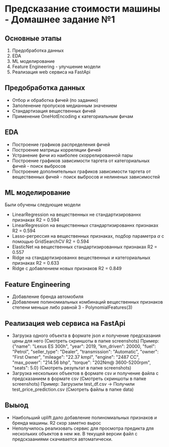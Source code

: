 Предсказание стоимости машины - Домашнее задание №1
====================================================

Основные этапы
----------------------
1. Предобработка данных
2. EDA
3. ML моделирование
4. Feature Engineering - улучшение модели
5. Реализация web сервиса на FastApi

Предобработка данных
-----------------------
+ Отбор и обработка фичей (по заданию)  
+ Заполенение пропусков медианным значением
+ Стандартизация вещественных фичей 
+ Применение OneHotEncoding к категориальным фичам

EDA
-----------------------
+ Построение графиков распределения фичей
+ Построение матрицы корреляции фичей
+ Устранение фичи из наиболее скоррелированной пары
+ Построение графиков зависимости таргета от категориальных фичей - поиск выбросов
+ Построение дополнительных графиков зависимости таргета от вещественных фичей - поиск выбросов и нелиненых зависимостей

ML моделирование 
-----------------------
Были обучены следующие модели
+ LinearRegression на вещественных не стандартизированнх признаках  R2 = 0.594
+ LinearRegression на вещественных стандартизированнх признаках  R2 =  0.594
+ Lasso-регрессия на вещественных признаках, подбор параметра $\alpha$ с помощью GridSearchCV  R2 = 0.594
+ ElasticNet на вещественных стандартизированных признаках  R2 = 0.557
+ Ridge на стандартизированнх вещественных и категориальных признаках  R2 = 0.633
+ Ridge с добавлением новых признаков R2 = 0.849

Feature Engineering 
-----------------------
+ Добавление бренда автомобиля
+ Добавление полиномиальных комбинаций вещественных признаков степени меньше либо равной 3 - PolynomialFeatures(3)

Реализация web сервиса на FastApi 
-----------------------
+ Загрузка одного объекта в формате json и получение предсказания цены для него (Смотреть скриншоты в папке screenshots)
Пример: {"name": "Lexus ES 300h", "year": 2019, "km_driven": 20000, "fuel": "Petrol", "seller_type": "Dealer", "transmission": "Automatic", "owner": "First Owner", "mileage": "22.37 kmpl", "engine": "2487 CC", "max_power": "214.56 bhp", "torque": "202Nm@ 3600-5200rpm", "seats": 5.0}
(Смотреть результат в папке screenshots)
+ Загрузка нескольких объектов в формате csv и получение файла с предсказанием в формате csv (Смотреть скриншоты в папке screenshots)
Пример: Загрузили test_df.csv -> Получили test_price_prediction.csv (Смотреть файлы в папке data)

Выыод 
------------------
+ Наибольший uplift дало добавление полиномиальных признаков и бренда машины. R2 скор заметно вырос
+ Неполучилось реализовать сервис для просмотра предикта для нескольких объектов в нем же. В текущей версии файл с предскзааниями скачивается автоматически.
